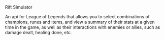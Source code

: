 Rift Simulator

An api for League of Legends that allows you to select combinations of champions, runes and items, and view a summary of their stats at a given time in the game, as well as their interactions with enemies or allies, such as damage dealt, healing done, etc.
